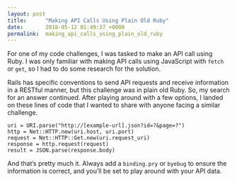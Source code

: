 ```yaml
---
layout: post
title:      "Making API Calls Using Plain Old Ruby"
date:       2018-05-12 01:49:37 +0000
permalink:  making_api_calls_using_plain_old_ruby
---
```



For one of my code challenges, I was tasked to make an API call using Ruby. I was only familiar with making API calls using JavaScript with `fetch` or `get`, so I had to do some research for the solution. 

Rails has specific conventions to send API requests and receive information in a RESTful manner, but this challenge was in plain old Ruby. So, my search for an answer continued. After playing around with a few options, I landed on these lines of code that I wanted to share with anyone facing a similar challenge. 

```
uri = URI.parse("http://[example-url].json?id=?&page=?")
http = Net::HTTP.new(uri.host, uri.port)
request = Net::HTTP::Get.new(uri.request_uri)
response = http.request(request)
result = JSON.parse(response.body)
```

And that’s pretty much it. Always add a `binding.pry` or `byebug` to ensure the information is correct, and you’ll be set to play around with your API data. 

